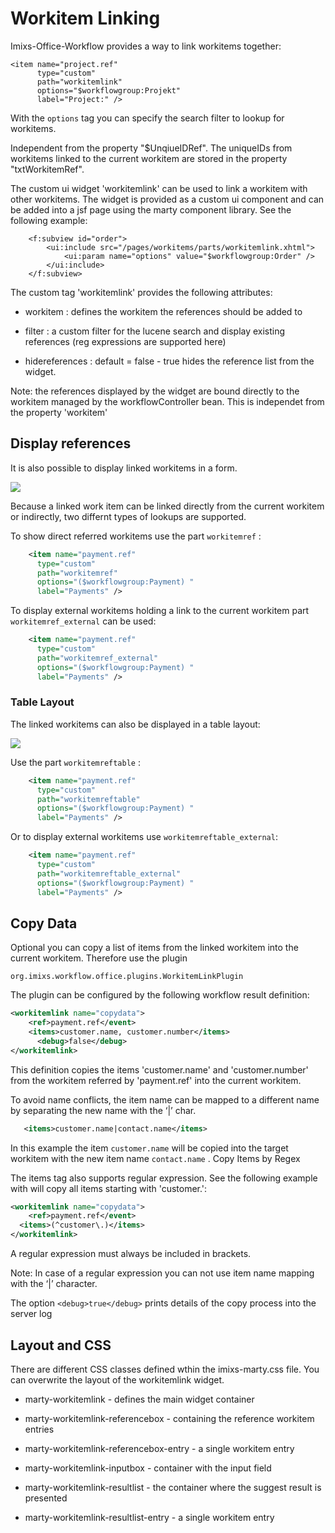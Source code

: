 # Workitem Linking

Imixs-Office-Workflow provides a way to link workitems together:

    <item name="project.ref"
          type="custom"
          path="workitemlink"
          options="$workflowgroup:Projekt"
          label="Project:" />

With the `options` tag you can specify the search filter to lookup for workitems.

Independent from the property
"$UnqiueIDRef". The uniqueIDs from workitems linked to the current workitem are stored in
the property "txtWorkitemRef".

The custom ui widget 'workitemlink' can be used to link a workitem with other workitems. The widget is provided as a custom ui component and can be added into a jsf page using the marty component library. See the following example:

    	<f:subview id="order">
    		<ui:include src="/pages/workitems/parts/workitemlink.xhtml">
    			<ui:param name="options" value="$workflowgroup:Order" />
    		</ui:include>
    	</f:subview>

The custom tag 'workitemlink' provides the following attributes:

- workitem : defines the workitem the references should be added to

- filter : a custom filter for the lucene search and display existing references (reg expressions are supported here)

- hidereferences : default = false - true hides the reference list from the widget.

Note: the references displayed by the widget are bound directly to the workitem managed by
the workflowController bean. This is independet from the property 'workitem'

## Display references

It is also possible to display linked workitems in a form.

<img src="workitemref_01.png" />

Because a linked work item can be linked directly from the current workitem or indirectly, two differnt types of lookups are supported.

To show direct referred workitems use the part `workitemref` :

```xml
    <item name="payment.ref"
      type="custom"
      path="workitemref"
      options="($workflowgroup:Payment) "
      label="Payments" />
```

To display external workitems holding a link to the current workitem part `workitemref_external` can be used:

```xml
    <item name="payment.ref"
      type="custom"
      path="workitemref_external"
      options="($workflowgroup:Payment) "
      label="Payments" />
```

### Table Layout

The linked workitems can also be displayed in a table layout:

 <img src="workitemref_02.png" />

Use the part `workitemreftable` :

```xml
    <item name="payment.ref"
      type="custom"
      path="workitemreftable"
      options="($workflowgroup:Payment) "
      label="Payments" />
```

Or to display external workitems use `workitemreftable_external`:

```xml
	<item name="payment.ref"
      type="custom"
      path="workitemreftable_external"
      options="($workflowgroup:Payment) "
      label="Payments" />
```

## Copy Data

Optional you can copy a list of items from the linked workitem into the current workitem. Therefore use the plugin

`org.imixs.workflow.office.plugins.WorkitemLinkPlugin`

The plugin can be configured by the following workflow result definition:

```xml
<workitemlink name="copydata">
	<ref>payment.ref</event>
	<items>customer.name, customer.number</items>
      <debug>false</debug>
</workitemlink>
```

This definition copies the items 'customer.name' and 'customer.number' from the workitem referred by 'payment.ref' into the current workitem.

To avoid name conflicts, the item name can be mapped to a different name by separating the new name with the ‘|’ char.

```xml
   <items>customer.name|contact.name</items>
```

In this example the item `customer.name` will be copied into the target workitem with the new item name `contact.name` .
Copy Items by Regex

The items tag also supports regular expression. See the following example with will copy all items starting with 'customer.':

```xml
<workitemlink name="copydata">
	<ref>payment.ref</event>
  <items>(^customer\.)</items>
</workitemlink>
```

A regular expression must always be included in brackets.

Note: In case of a regular expression you can not use item name mapping with the ‘|’ character.

The option `<debug>true</debug>` prints details of the copy process into the server log

## Layout and CSS

There are different CSS classes defined wthin the imixs-marty.css file. You can overwrite
the layout of the workitemlink widget.

- marty-workitemlink - defines the main widget container

- marty-workitemlink-referencebox - containing the reference workitem entries

- marty-workitemlink-referencebox-entry - a single workitem entry

- marty-workitemlink-inputbox - container with the input field

- marty-workitemlink-resultlist - the container where the suggest result is presented

- marty-workitemlink-resultlist-entry - a single workitem entry
